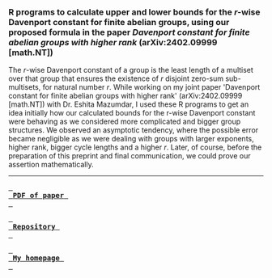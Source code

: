 ### R programs to calculate upper and lower bounds for the *r*-wise Davenport constant for finite abelian groups, using our proposed formula in the paper *Davenport constant for finite abelian groups with higher rank* (arXiv:2402.09999 [math.NT])

The *r*-wise Davenport constant of a group is the least length of a multiset over that group that ensures the existence of *r* disjoint zero-sum sub-multisets, for natural number *r*. While working on my joint paper 'Davenport constant for finite abelian groups with higher rank' (arXiv:2402.09999 [math.NT]) with Dr. Eshita Mazumdar, I used these R programs to get an idea initially how our calculated bounds for the r-wise Davenport constant were behaving as we considered more complicated and bigger group structures. We observed an asymptotic tendency, where the possible error became negligible as we were dealing with groups with larger exponents, higher rank, bigger cycle lengths and a higher *r*. Later, of course, before the preparation of this preprint and final communication, we could prove our assertion mathematically.
___
[<kbd> <br> **PDF of paper** <br> </kbd>](https://arxiv.org/abs/2402.09999)

[<kbd> <br> **Repository** <br> </kbd>](https://github.com/anamitro/d-r-bounds)

[<kbd> <br> **My homepage** <br> </kbd>](https://anamitro.github.io)
